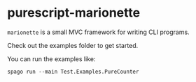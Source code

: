 # purescript-marionette

`marionette` is a small MVC framework for writing CLI programs.

Check out the examples folder to get started.

You can run the examples like:

`spago run --main Test.Examples.PureCounter`